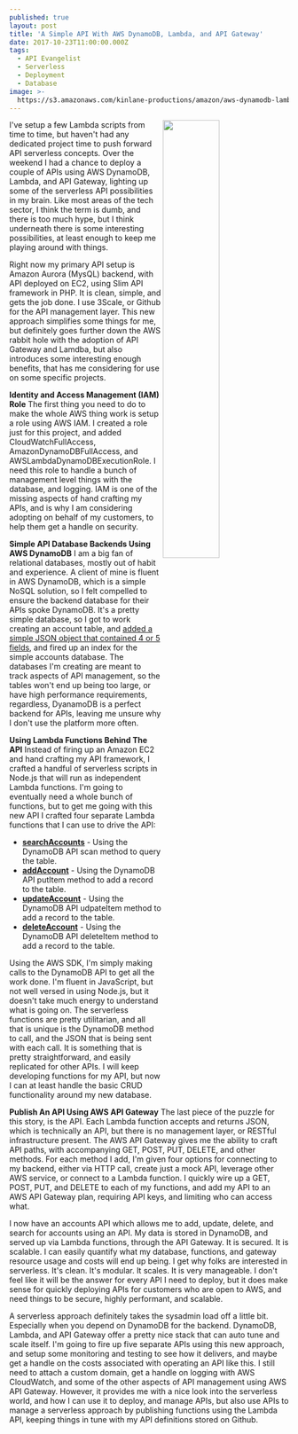 ```yaml
---
published: true
layout: post
title: 'A Simple API With AWS DynamoDB, Lambda, and API Gateway'
date: 2017-10-23T11:00:00.000Z
tags:
  - API Evangelist
  - Serverless
  - Deployment
  - Database
image: >-
  https://s3.amazonaws.com/kinlane-productions/amazon/aws-dynamodb-lambda-api-gateway.png
---
```

<p><img src="https://s3.amazonaws.com/kinlane-productions/amazon/aws-dynamodb-lambda-api-gateway.png" align="right" width="45%" /></p>I've setup a few Lambda scripts from time to time, but haven't had any dedicated project time to push forward API serverless concepts. Over the weekend I had a chance to deploy a couple of APIs using AWS DynamoDB, Lambda, and API Gateway, lighting up some of the serverless API possibilities in my brain. Like most areas of the tech sector, I think the term is dumb, and there is too much hype, but I think underneath there is some interesting possibilities, at least enough to keep me playing around with things.

Right now my primary API setup is Amazon Aurora (MysQL) backend, with API deployed on EC2, using Slim API framework in PHP. It is clean, simple, and gets the job done. I use 3Scale, or Github for the API management layer. This new approach simplifies some things for me, but definitely goes further down the AWS rabbit hole with the adoption of API Gateway and Lamdba, but also introduces some interesting enough benefits, that has me considering for use on some specific projects.

**Identity and Access Management (IAM) Role**
The first thing you need to do to make the whole AWS thing work is setup a role using AWS IAM. I created a role just for this project, and added CloudWatchFullAccess, AmazonDynamoDBFullAccess, and AWSLambdaDynamoDBExecutionRole. I need this role to handle a bunch of management level things with the database, and logging. IAM is one of the missing aspects of hand crafting my APIs, and is why I am considering adopting on behalf of my customers, to help them get a handle on security.

**Simple API Database Backends Using AWS DynamoDB**
I am a big fan of relational databases, mostly out of habit and experience. A client of mine is fluent in AWS DynamoDB, which is a simple NoSQL solution, so I felt compelled to ensure the backend database for their APIs spoke DynamoDB. It's a pretty simple database, so I got to work creating an account table, and [added a simple JSON object that contained 4 or 5 fields](https://gist.github.com/kinlane/77d72d775dd423fa096193f836e21e4f), and fired up an index for the simple accounts database. The databases I'm creating are meant to track aspects of API management, so the tables won't end up being too large, or have high performance requirements, regardless, DyanamoDB is a perfect backend for APIs, leaving me unsure why I don't use the platform more often.

**Using Lambda Functions Behind The API**
Instead of firing up an Amazon EC2 and hand crafting my API framework, I crafted a handful of serverless scripts in Node.js that will run as independent Lambda functions. I'm going to eventually need a whole bunch of functions, but to get me going with this new API I crafted four separate Lambda functions that I can use to drive the API:

- [**searchAccounts**](https://gist.github.com/kinlane/de34bdeaaddce336957db071773f6c1c) - Using the DynamoDB API scan method to query the table.
- [**addAccount**](https://gist.github.com/kinlane/56880c9282d9e8537a9a5826535c1d79) - Using the DynamoDB API putItem method to add a record to the table.
- [**updateAccount**](https://gist.github.com/kinlane/d00a6698b637708d215a96d74b4ea070) - Using the DynamoDB API udpateItem method to add a record to the table.
- [**deleteAccount**](https://gist.github.com/kinlane/96685141e5616f3ce0d2ea5a6eac7ea9) - Using the DynamoDB API deleteItem method to add a record to the table.

Using the AWS SDK, I'm simply making calls to the DynamoDB API to get all the work done. I'm fluent in JavaScript, but not well versed in using Node.js, but it doesn't take much energy to understand what is going on. The serverless functions are pretty utilitarian, and all that is unique is the DynamoDB method to call, and the JSON that is being sent with each call. It is something that is pretty straightforward, and easily replicated for other APIs. I will keep developing functions for my API, but now I can at least handle the basic CRUD functionality around my new database.

**Publish An API Using AWS API Gateway**
The last piece of the puzzle for this story, is the API. Each Lambda function accepts and returns JSON, which is technically an API, but there is no management layer, or RESTful infrastructure present. The AWS API Gateway gives me the ability to craft API paths, with accompanying GET, POST, PUT, DELETE, and other methods. For each method I add, I'm given four options for connecting to my backend, either via HTTP call, create just a mock API, leverage other AWS service, or connect to a Lambda function. I quickly wire up a GET, POST, PUT, and DELETE to each of my functions, and add my API to an AWS API Gateway plan, requiring API keys, and limiting who can access what.

I now have an accounts API which allows me to add, update, delete, and search for accounts using an API. My data is stored in DynamoDB, and served up via Lambda functions, through the API Gateway. It is secured. It is scalable. I can easily quantify what my database, functions, and gateway resource usage and costs will end up being. I get why folks are interested in serverless. It's clean. It's modular. It scales. It is very manageable. I don't feel like it will be the answer for every API I need to deploy, but it does make sense for quickly deploying APIs for customers who are open to AWS, and need things to be secure, highly performant, and scalable.

A serverless approach definitely takes the sysadmin load off a little bit. Especially when you depend on DynamoDB for the backend. DynamoDB, Lambda, and API Gateway offer a pretty nice stack that can auto tune and scale itself. I'm going to fire up five separate APIs using this new approach, and setup some monitoring and testing to see how it delivers, and maybe get a handle on the costs associated with operating an API like this. I still need to attach a custom domain, get a handle on logging with AWS CloudWatch, and some of the other aspects of API management using AWS API Gateway. However, it provides me with a nice look into the serverless world, and how I can use it to deploy, and manage APIs, but also use APIs to manage a serverless approach by publishing functions using the Lambda API, keeping things in tune with my API definitions stored on Github.
